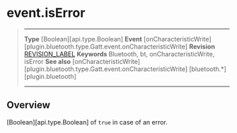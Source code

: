 # event.isError

> --------------------- ------------------------------------------------------------------------------------------
> __Type__              [Boolean][api.type.Boolean]
> __Event__             [onCharacteristicWrite][plugin.bluetooth.type.Gatt.event.onCharacteristicWrite]
> __Revision__          [REVISION_LABEL](REVISION_URL)
> __Keywords__          Bluetooth, bt, onCharacteristicWrite, isError
> __See also__          [onCharacteristicWrite][plugin.bluetooth.type.Gatt.event.onCharacteristicWrite]
>						[bluetooth.*][plugin.bluetooth]
> --------------------- ------------------------------------------------------------------------------------------

## Overview

[Boolean][api.type.Boolean] of `true` in case of an error.